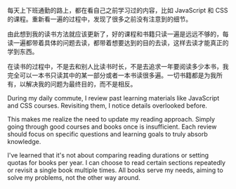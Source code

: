 每天上下班通勤的路上，都在看自己之前学习过的内容，比如 JavaScript 和 CSS 的课程。重新看一遍的过程中，发现了很多之前没有注意到的细节。

由此想到我的读书方法就应该更新了，好的课程和书籍只读一遍是远远不够的，每读一遍都带着具体的问题去读，都带着想要达到的目的去读，这样去读才能真正的学到东西。

在读书的过程中，不是去和别人比读书时长，不是去追求一年要阅读多少本书，我完全可以一本书只读其中的某一部分或者一本书读很多遍。一切书籍都是为我所有，以解决我的问题为最终目的，而不是相反。

During my daily commute, I review past learning materials like JavaScript and CSS courses. Revisiting them, I notice details overlooked before.

This makes me realize the need to update my reading approach. Simply going through good courses and books once is insufficient. Each review should focus on specific questions and learning goals to truly absorb knowledge.

I've learned that it's not about comparing reading durations or setting quotas for books per year. I can choose to read certain sections repeatedly or revisit a single book multiple times. All books serve my needs, aiming to solve my problems, not the other way around.
